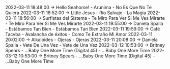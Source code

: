 2022-03-11 18:48:00 -> Hello Seahorse! - Arunima - No Es Que No Te Quiera
2022-03-11 18:52:00 -> Little Jesus - Río Salvaje - La Magia
2022-03-11 18:56:00 -> Surfistas del Sistema - Te Miro Para Ver Si Me Ves Mirarte - Te Miro Para Ver Si Me Ves Mirarte
2022-03-11 19:55:00 -> Daniela Spalla - Estábamos Tan Bien - Estábamos Tan Bien
2022-03-11 19:59:00 -> Café Tacvba - Avalancha de éxitos - Como Te Extraño Mi Amor
2022-03-11 20:02:00 -> Alkaloides - Ojeras - Ojeras
2022-03-11 20:08:00 -> Daniela Spalla - Vete De Una Vez - Vete de Una Vez
2022-03-12 10:53:00 -> Britney Spears - ...Baby One More Time (Digital 45) - ...Baby One More Time
2022-03-12 10:53:00 -> Britney Spears - ...Baby One More Time (Digital 45) - ...Baby One More Time
